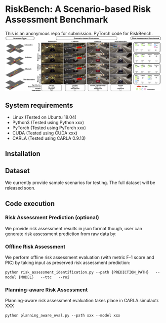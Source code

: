# RiskBench: A Scenario-based Risk Assessment Benchmark
This is an anonymous repo for submission.
PyTorch code for RiskBench.
![RiskBench](images/teaser2.png)

## System requirements
- Linux (Tested on Ubuntu 18.04)
- Python3 (Tested using Python xxx)
- PyTorch (Tested using PyTorch xxx)
- CUDA (Tested using CUDA xxx)
- CARLA (Tested using CARLA 0.9.13)

## Installation

## Dataset
We currently provide sample scenarios for testing. The full dataset will be released soon.

## Code execution

### Risk Assessment Prediction (optional)
We provide risk assessment results in json format though, user can generate risk assessment prediction from raw data by:

### Offline Risk Assessment
We perform offline risk assessment evaluation (with metric F-1 score and PIC) by taking input as preserved risk assessment prediction:
```
python risk_assessment_identification.py --path {PREDICTION_PATH}   --model {MODEL}   --ttc   --roi
```

### Planning-aware Risk Assessment
Planning-aware risk assessment evaluation takes place in CARLA simulaotr.
XXX
```
python planning_aware_eval.py --path xxx --model xxx 
```
